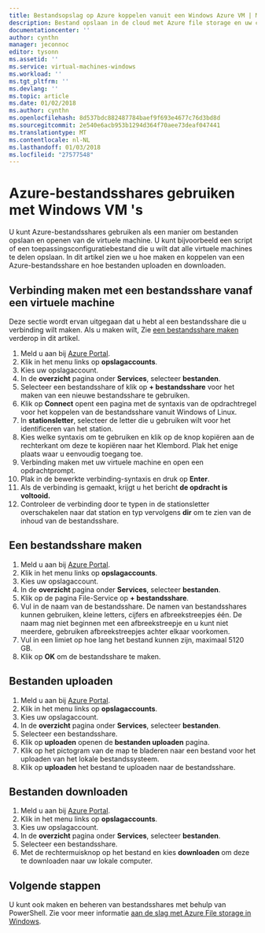 ```yaml
---
title: Bestandsopslag op Azure koppelen vanuit een Windows Azure VM | Microsoft Docs
description: Bestand opslaan in de cloud met Azure file storage en uw cloud-bestandsshare koppelen vanuit Azure een virtuele machine (VM).
documentationcenter: ''
author: cynthn
manager: jeconnoc
editor: tysonn
ms.assetid: ''
ms.service: virtual-machines-windows
ms.workload: ''
ms.tgt_pltfrm: ''
ms.devlang: ''
ms.topic: article
ms.date: 01/02/2018
ms.author: cynthn
ms.openlocfilehash: 8d537bdc882487784baef9f693e4677c76d3bd8d
ms.sourcegitcommit: 2e540e6acb953b1294d364f70aee73deaf047441
ms.translationtype: MT
ms.contentlocale: nl-NL
ms.lasthandoff: 01/03/2018
ms.locfileid: "27577548"
---
```

# <a name="use-azure-file-shares-with-windows-vms"></a>Azure-bestandsshares gebruiken met Windows VM 's 

U kunt Azure-bestandsshares gebruiken als een manier om bestanden opslaan en openen van de virtuele machine. U kunt bijvoorbeeld een script of een toepassingsconfiguratiebestand die u wilt dat alle virtuele machines te delen opslaan. In dit artikel zien we u hoe maken en koppelen van een Azure-bestandsshare en hoe bestanden uploaden en downloaden.

## <a name="connect-to-a-file-share-from-a-vm"></a>Verbinding maken met een bestandsshare vanaf een virtuele machine

Deze sectie wordt ervan uitgegaan dat u hebt al een bestandsshare die u verbinding wilt maken. Als u maken wilt, Zie [een bestandsshare maken](#create-a-file-share) verderop in dit artikel.

1. Meld u aan bij [Azure Portal](https://portal.azure.com).
2. Klik in het menu links op **opslagaccounts**.
3. Kies uw opslagaccount.
4. In de **overzicht** pagina onder **Services**, selecteer **bestanden**.
5. Selecteer een bestandsshare of klik op **+ bestandsshare** voor het maken van een nieuwe bestandsshare te gebruiken.
6. Klik op **Connect** opent een pagina met de syntaxis van de opdrachtregel voor het koppelen van de bestandsshare vanuit Windows of Linux.
7. In **stationsletter**, selecteer de letter die u gebruiken wilt voor het identificeren van het station.
8. Kies welke syntaxis om te gebruiken en klik op de knop kopiëren aan de rechterkant om deze te kopiëren naar het Klembord. Plak het enige plaats waar u eenvoudig toegang toe. 
8. Verbinding maken met uw virtuele machine en open een opdrachtprompt.
9. Plak in de bewerkte verbinding-syntaxis en druk op **Enter**.
10. Als de verbinding is gemaakt, krijgt u het bericht **de opdracht is voltooid.**
11. Controleer de verbinding door te typen in de stationsletter overschakelen naar dat station en typ vervolgens **dir** om te zien van de inhoud van de bestandsshare.



## <a name="create-a-file-share"></a>Een bestandsshare maken 
1. Meld u aan bij [Azure Portal](https://portal.azure.com).
2. Klik in het menu links op **opslagaccounts**.
3. Kies uw opslagaccount.
4. In de **overzicht** pagina onder **Services**, selecteer **bestanden**.
5. Klik op de pagina File-Service op **+ bestandsshare**.
6. Vul in de naam van de bestandsshare. De namen van bestandsshares kunnen gebruiken, kleine letters, cijfers en afbreekstreepjes één. De naam mag niet beginnen met een afbreekstreepje en u kunt niet meerdere, gebruiken afbreekstreepjes achter elkaar voorkomen. 
7. Vul in een limiet op hoe lang het bestand kunnen zijn, maximaal 5120 GB.
8. Klik op **OK** om de bestandsshare te maken.
   
## <a name="upload-files"></a>Bestanden uploaden
1. Meld u aan bij [Azure Portal](https://portal.azure.com).
2. Klik in het menu links op **opslagaccounts**.
3. Kies uw opslagaccount.
4. In de **overzicht** pagina onder **Services**, selecteer **bestanden**.
5. Selecteer een bestandsshare.
6. Klik op **uploaden** openen de **bestanden uploaden** pagina.
7. Klik op het pictogram van de map te bladeren naar een bestand voor het uploaden van het lokale bestandssysteem.   
8. Klik op **uploaden** het bestand te uploaden naar de bestandsshare.

## <a name="download-files"></a>Bestanden downloaden
1. Meld u aan bij [Azure Portal](https://portal.azure.com).
2. Klik in het menu links op **opslagaccounts**.
3. Kies uw opslagaccount.
4. In de **overzicht** pagina onder **Services**, selecteer **bestanden**.
5. Selecteer een bestandsshare.
6. Met de rechtermuisknop op het bestand en kies **downloaden** om deze te downloaden naar uw lokale computer.
   

## <a name="next-steps"></a>Volgende stappen

U kunt ook maken en beheren van bestandsshares met behulp van PowerShell. Zie voor meer informatie [aan de slag met Azure File storage in Windows](../../storage/files/storage-dotnet-how-to-use-files.md).
